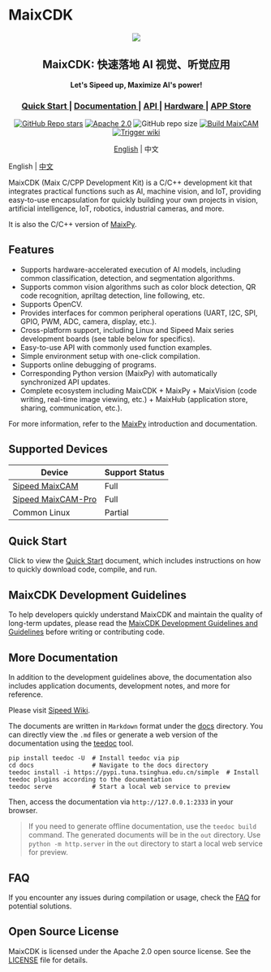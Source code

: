 MaixCDK
===

<div align="center">

![](https://wiki.sipeed.com/maixcdk/static/image/maixcams.png)


<h2>MaixCDK: 快速落地 AI 视觉、听觉应用</h2>

**Let's Sipeed up, Maximize AI's power!**

<h3>
    <a href="https://wiki.sipeed.com/maixcdk/doc/index.html"> Quick Start </a> |
    <a href="https://wiki.sipeed.com/maixcdk/index.html"> Documentation </a> |
    <a href="https://wiki.sipeed.com/maixcdk/api/index.html"> API </a> |
    <a href="https://wiki.sipeed.com/maixcam-pro"> Hardware </a> |
    <a href="https://maixhub.com/app"> APP Store </a>
</h3>

[![GitHub Repo stars](https://img.shields.io/github/stars/sipeed/MaixCDK?style=social)](https://github.com/sipeed/MaixCDK/stargazers)
[![Apache 2.0](https://img.shields.io/badge/license-Apache%20v2.0-orange.svg)]("https://github.com/sipeed/MaixCDK/blob/main/LICENSE.md)
![GitHub repo size](https://img.shields.io/github/repo-size/sipeed/MaixCDK) 
[![Build MaixCAM](https://github.com/sipeed/MaixCDK/actions/workflows/build_maixcam.yml/badge.svg)](https://github.com/sipeed/MaixCDK/actions/workflows/build_maixcam.yml)
[![Trigger wiki](https://github.com/sipeed/MaMaixCDKixPy/actions/workflows/trigger_wiki.yml/badge.svg)](https://github.com/sipeed/MaixCDK/actions/workflows/trigger_wiki.yml)

[English](./README.md) | 中文

</div>


English | [中文](./README_ZH.md)


MaixCDK (Maix C/CPP Development Kit) is a C/C++ development kit that integrates practical functions such as AI, machine vision, and IoT, providing easy-to-use encapsulation for quickly building your own projects in vision, artificial intelligence, IoT, robotics, industrial cameras, and more.

It is also the C/C++ version of [MaixPy](https://github.com/sipeed/MaixPy).

## Features

* Supports hardware-accelerated execution of AI models, including common classification, detection, and segmentation algorithms.
* Supports common vision algorithms such as color block detection, QR code recognition, apriltag detection, line following, etc.
* Supports OpenCV.
* Provides interfaces for common peripheral operations (UART, I2C, SPI, GPIO, PWM, ADC, camera, display, etc.).
* Cross-platform support, including Linux and Sipeed Maix series development boards (see table below for specifics).
* Easy-to-use API with commonly used function examples.
* Simple environment setup with one-click compilation.
* Supports online debugging of programs.
* Corresponding Python version (MaixPy) with automatically synchronized API updates.
* Complete ecosystem including MaixCDK + MaixPy + MaixVision (code writing, real-time image viewing, etc.) + MaixHub (application store, sharing, communication, etc.).

For more information, refer to the [MaixPy](https://github.com/sipeed/MaixPy) introduction and documentation.

## Supported Devices

| Device | Support Status |
| ------ | -------------- |
| [Sipeed MaixCAM](https://wiki.sipeed.com/maixcam) | Full |
| [Sipeed MaixCAM-Pro](https://wiki.sipeed.com/maixcam-pro) | Full |
| Common Linux | Partial |

## Quick Start

Click to view the [Quick Start](./docs/doc/README.md) document, which includes instructions on how to quickly download code, compile, and run.

## MaixCDK Development Guidelines

To help developers quickly understand MaixCDK and maintain the quality of long-term updates, please read the [MaixCDK Development Guidelines and Guidelines](./docs/doc/convention/README.md) before writing or contributing code.

## More Documentation

In addition to the development guidelines above, the documentation also includes application documents, development notes, and more for reference.

Please visit [Sipeed Wiki](https://wiki.sipeed.com/maixcdk).

The documents are written in `Markdown` format under the [docs](./docs) directory. You can directly view the `.md` files or generate a web version of the documentation using the [teedoc](https://github.com/teedoc/teedoc) tool.

```shell
pip install teedoc -U  # Install teedoc via pip
cd docs                # Navigate to the docs directory
teedoc install -i https://pypi.tuna.tsinghua.edu.cn/simple  # Install teedoc plugins according to the documentation
teedoc serve           # Start a local web service to preview
```

Then, access the documentation via `http://127.0.0.1:2333` in your browser.

> If you need to generate offline documentation, use the `teedoc build` command. The generated documents will be in the `out` directory. Use `python -m http.server` in the `out` directory to start a local web service for preview.

## FAQ

If you encounter any issues during compilation or usage, check the [FAQ](./docs/doc/faq.md) for potential solutions.

## Open Source License

MaixCDK is licensed under the Apache 2.0 open source license. See the [LICENSE](./LICENSE) file for details.